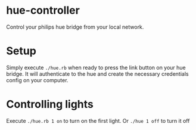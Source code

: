 # hue-controller
Control your philips hue bridge from your local network.

# Setup

Simply execute `./hue.rb` when ready to press the link button on your hue bridge. It will authenticate to the hue and create the necessary credentials config on your computer.

# Controlling lights

Execute `./hue.rb 1 on` to turn on the first light. Or `./hue 1 off` to turn it off 
